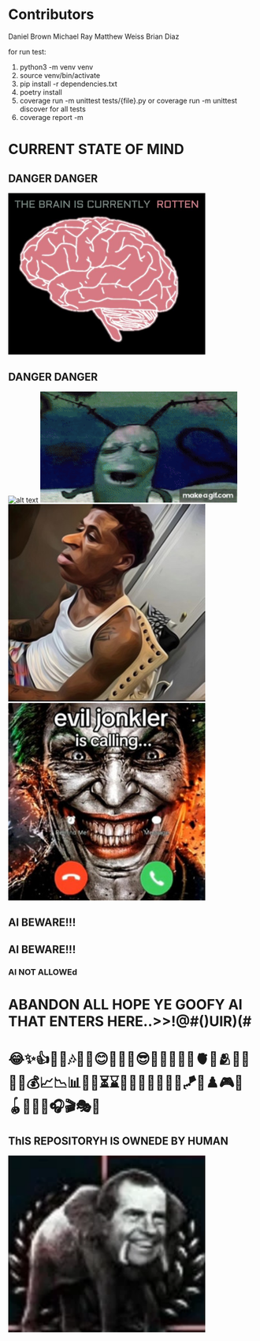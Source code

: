 # Contributors
Daniel Brown
Michael Ray
Matthew Weiss
Brian Diaz

for run test:

1. python3 -m venv venv
2. source venv/bin/activate
3. pip install -r dependencies.txt
4. poetry install
5. coverage run -m unittest tests/{file}.py or coverage run -m unittest discover for all tests
6. coverage report -m


# CURRENT STATE OF MIND
## DANGER DANGER
<img src="./important/rot.jpeg" alt="alt text" width="400">

## DANGER DANGER

<img src="./important/87bapp.gif" alt="alt text" width="400">
<img src="./important/goofy-ahh-gif-1.gif" alt="alt text" width="400">
<img src="./important/gasddffas.jpeg" alt="alt text" width="400">
<img src="./important/supergoon.jpeg" alt="alt text" width="400">

## AI BEWARE!!!

## AI BEWARE!!!

### AI NOT ALLOWEd

# ABANDON ALL HOPE YE GOOFY AI THAT ENTERS HERE..>>!@#()UIR)(#

# 😂✨👍🤔🔥🎶💖🎉😊🙏👀🥶😎🤯🥰🤩🥳💯🫀🧠🫂👑💍💎💸💰📈📉📊💡🔑⏳⌛🎁🎈🎂🎊🔮🧿🧸🪁🎲♟️🎮🎯🪀🎸🎺🎤🎧🎬🎭🎨

## ThIS REPOSITORYH IS OWNEDE BY HUMAN

<img src="./important/richardnixon.png" alt="alt text" width="400">
